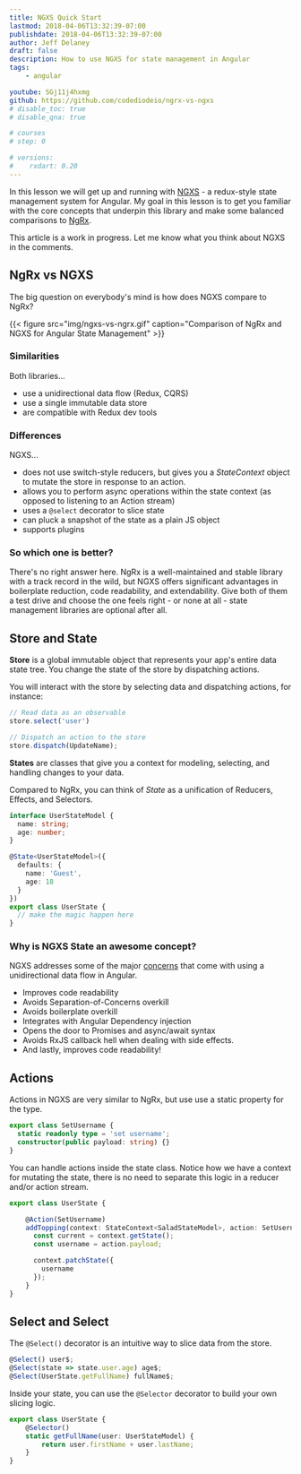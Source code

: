 ```yaml
---
title: NGXS Quick Start
lastmod: 2018-04-06T13:32:39-07:00
publishdate: 2018-04-06T13:32:39-07:00
author: Jeff Delaney
draft: false
description: How to use NGXS for state management in Angular 
tags: 
    - angular

youtube: SGj11j4hxmg
github: https://github.com/codediodeio/ngrx-vs-ngxs
# disable_toc: true
# disable_qna: true

# courses
# step: 0

# versions:
#    rxdart: 0.20
---
```


In this lesson we will get up and running with [NGXS](https://github.com/ngxs/store) - a redux-style state management system for Angular. My goal in this lesson is to get you familiar with the core concepts that underpin this library and make some balanced comparisons to [NgRx](https://github.com/ngrx/platform). 

<p class="warn">This article is a work in progress. Let me know what you think about NGXS in the comments. </p> 

## NgRx vs NGXS

The big question on everybody's mind is how does NGXS compare to NgRx? 

{{< figure src="img/ngxs-vs-ngrx.gif" caption="Comparison of NgRx and NGXS for Angular State Management" >}}

### Similarities

Both libraries...

- use a unidirectional data flow (Redux, CQRS)
- use a single immutable data store
- are compatible with Redux dev tools

### Differences

NGXS...

- does not use switch-style reducers, but gives you a *StateContext* object to mutate the store in response to an action. 
- allows you to perform async operations within the state context (as opposed to listening to an Action stream)
- uses a `@select` decorator to slice state
- can pluck a snapshot of the state as a plain JS object
- supports plugins


### So which one is better?

There's no right answer here. NgRx is a well-maintained and stable library with a track record in the wild, but NGXS offers significant advantages in boilerplate reduction, code readability, and extendability. Give both of them a test drive and choose the one feels right - or none at all - state management libraries are optional after all.  


## Store and State

**Store** is a global immutable object that represents your app's entire data state tree. 
You change the state of the store by dispatching actions. 

You will interact with the store by selecting data and dispatching actions, for instance: 

```typescript
// Read data as an observable
store.select('user')

// Dispatch an action to the store
store.dispatch(UpdateName);
```

**States** are classes that give you a context for modeling, selecting, and handling changes to your data.

Compared to NgRx, you can think of *State* as a unification of Reducers, Effects, and Selectors.

```typescript
interface UserStateModel {
  name: string;
  age: number;
}

@State<UserStateModel>({
  defaults: {
    name: 'Guest',
    age: 18
  }
})
export class UserState {
  // make the magic happen here
}
```

### Why is NGXS State an awesome concept?

NGXS addresses some of the major [concerns](https://ngxs.gitbook.io/ngxs/introduction/why) that come with using a unidirectional data flow in Angular. 

- Improves code readability
- Avoids Separation-of-Concerns overkill
- Avoids boilerplate overkill
- Integrates with Angular Dependency injection
- Opens the door to Promises and async/await syntax
- Avoids RxJS callback hell when dealing with side effects.
- And lastly, improves code readability!


## Actions

Actions in NGXS are very similar to NgRx, but use use a static property for the type.

```typescript
export class SetUsername {
  static readonly type = 'set username';
  constructor(public payload: string) {}
}
```

You can handle actions inside the state class. Notice how we have a context for mutating the state, there is no need to separate this logic in a reducer and/or action stream.  

```typescript
export class UserState {

    @Action(SetUsername)
    addTopping(context: StateContext<SaladStateModel>, action: SetUsername) {
      const current = context.getState();
      const username = action.payload;

      context.patchState({
        username
      });
    }
}
```

## Select and Select

The `@Select()` decorator is an intuitive way to slice data from the store. 

```typescript
@Select() user$;
@Select(state => state.user.age) age$;
@Select(UserState.getFullName) fullName$;
```

Inside your state, you can use the `@Selector` decorator to build your own slicing logic. 

```typescript
export class UserState {
    @Selector()
    static getFullName(user: UserStateModel) {
        return user.firstName + user.lastName;
    }
}
```